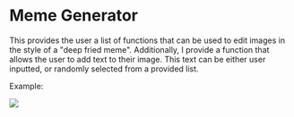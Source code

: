 # Meme Generator

This provides the user a list of functions that can be used to edit images in the style of a "deep fried meme". Additionally, I provide a function that allows
the user to add text to their image. This text can be either user inputted, or randomly selected from a provided list. 

Example:

![]('/example.jpg')
